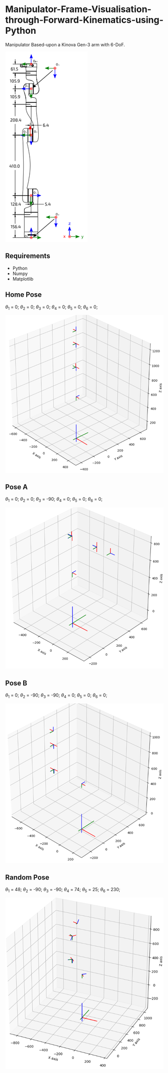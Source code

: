 # Manipulator-Frame-Visualisation-through-Forward-Kinematics-using-Python

Manipulator Based-upon a Kinova Gen-3 arm with 6-DoF.

![Kinova Gen3 Frames](assets/KinovaGen3Frames.png)

## Requirements

- Python
- Numpy
- Matplotlib

## Home Pose

$\theta_{1}$ = 0;
$\theta_{2}$ = 0;
$\theta_{3}$ = 0;
$\theta_{4}$ = 0;
$\theta_{5}$ = 0;
$\theta_{6}$ = 0;

![Home Pose](assets/Home_Pose.png)

## Pose A

$\theta_{1}$ = 0;
$\theta_{2}$ = 0;
$\theta_{3}$ = -90;
$\theta_{4}$ = 0;
$\theta_{5}$ = 0;
$\theta_{6}$ = 0;

![Pose A](assets/Pose_A.png)

## Pose B

$\theta_{1}$ = 0;
$\theta_{2}$ = -90;
$\theta_{3}$ = -90;
$\theta_{4}$ = 0;
$\theta_{5}$ = 0;
$\theta_{6}$ = 0;

![Pose B](assets/Pose_B.png)

## Random Pose

$\theta_{1}$ = 48;
$\theta_{2}$ = -90;
$\theta_{3}$ = -90;
$\theta_{4}$ = 74;
$\theta_{5}$ = 25;
$\theta_{6}$ = 230;

![Random Pose](assets/Random_Pose.png)
